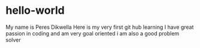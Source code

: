 # hello-world
My name is Peres Dikwella
Here is my very first git hub learning
I have great passion in coding  and am very goal oriented
i am also a good problem solver
